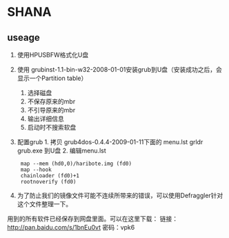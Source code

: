 # SHANA

## useage


1. 使用HPUSBFW格式化U盘
1. 使用  grubinst-1.1-bin-w32-2008-01-01安装grub到U盘（安装成功之后，会显示一个Partition table）
	1. 选择磁盘
	2. 不保存原来的mbr
	3. 不引导原来的mbr
	4. 输出详细信息
	5. 启动时不搜索软盘

3. 配置grub
		1. 拷贝 grub4dos-0.4.4-2009-01-11下面的 menu.lst grldr grub.exe 到U盘
		2. 编辑menu.lst


	    map --mem (hd0,0)/haribote.img (fd0)
    	map --hook
    	chainloader (fd0)+1
    	rootnoverify (fd0)

4. 为了防止我们的镜像文件可能不连续所带来的错误，可以使用Defraggler针对这个文件整理一下。

用到的所有软件已经保存到网盘里面。可以在这里下载：
链接：http://pan.baidu.com/s/1bnEu0vt 密码：vpk6
